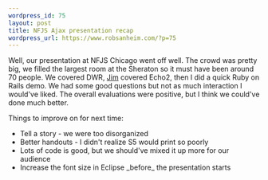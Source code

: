 ```yaml
--- 
wordpress_id: 75
layout: post
title: NFJS Ajax presentation recap
wordpress_url: https://www.robsanheim.com/?p=75
---
```

Well, our presentation at NFJS Chicago went off well.  The crowd was pretty big, we filled the largest room at the Sheraton so it must have been around 70 people.  We covered DWR, <a href="https://www.jameshalberg.com">Jim</a> covered Echo2, then I did a quick Ruby on Rails demo.  We had some good questions but not as much interaction I would've liked.  The overall evaluations were positive, but I think we could've done much better.

Things to improve on for next time:
<ul>
<li>Tell a story - we were too disorganized</li>
<li>Better handouts - I didn't realize S5 would print so poorly</li>
<li>Lots of code is good, but we should've mixed it up more for our audience</li>
<li>Increase the font size in Eclipse _before_ the presentation starts</li>
</ul>
